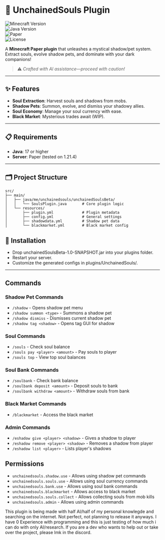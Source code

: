 # 🌙 UnchainedSouls Plugin
![Minecraft Version](https://img.shields.io/badge/Minecraft-1.21.4-brightgreen)  
![Java Version](https://img.shields.io/badge/Java-17%2B-blue)  
![Paper](https://img.shields.io/badge/Server-Paper-orange)  
![License](https://img.shields.io/badge/License-Use%20At%20Your%20Own%20Risk-red)

A **Minecraft Paper plugin** that unleashes a mystical shadow/pet system. Extract souls, evolve shadow pets, and dominate with your dark companions!


> ⚠️ *Crafted with AI assistance—proceed with caution!*

---

## ✨ Features
- **Soul Extraction**: Harvest souls and shadows from mobs.  
- **Shadow Pets**: Summon, evolve, and dismiss your shadowy allies.  
- **Soul Economy**: Manage your soul currency with ease.  
- **Black Market**: Mysterious trades await (WIP).  

---

## 📋 Requirements
- **Java**: 17 or higher  
- **Server**: Paper (tested on 1.21.4)
---

## 🗂 Project Structure
```plaintext
src/
├── main/
│   ├── java/me/unchainedsouls/unchainedSoulsBeta/
│   │   └── SoulsPlugin.java       # Core plugin logic
│   └── resources/
│       ├── plugin.yml             # Plugin metadata
│       ├── config.yml             # General settings
│       ├── shadowdata.yml         # Shadow pet data
│       └── blackmarket.yml        # Black market config
```
## 🚀 Installation
- Drop unchainedSoulsBeta-1.0-SNAPSHOT.jar into your plugins folder.
- Restart your server.
- Customize the generated configs in plugins/UnchainedSouls/.
---
## Commands

### Shadow Pet Commands
- `/shadow` - Opens shadow pet menu
- `/shadow summon <type>` - Summons a shadow pet
- `/shadow dismiss` - Dismisses current shadow pet
- `/shadow tag <shadow>` - Opens tag GUI for shadow

### Soul Commands
- `/souls` - Check soul balance
- `/souls pay <player> <amount>` - Pay souls to player
- `/souls top` - View top soul balances

### Soul Bank Commands
- `/soulbank` - Check bank balance
- `/soulbank deposit <amount>` - Deposit souls to bank
- `/soulbank withdraw <amount>` - Withdraw souls from bank

### Black Market Commands
- `/blackmarket` - Access the black market

### Admin Commands
- `/eshadow give <player> <shadow>` - Gives a shadow to player
- `/eshadow remove <player> <shadow>` - Removes a shadow from player
- `/eshadow list <player>` - Lists player's shadows

## Permissions

- `unchainedsouls.shadow.use` - Allows using shadow pet commands
- `unchainedsouls.souls.use` - Allows using soul currency commands
- `unchainedsouls.bank.use` - Allows using soul bank commands
- `unchainedsouls.blackmarket` - Allows access to black market
- `unchainedsouls.souls.collect` - Allows collecting souls from mob kills
- `unchainedsouls.admin` - Allows using admin commands


This plugin is being made with half AI/half of my personal knowlegde and searching on the internet. Not perfect, not planning to release it anyways. I have 0 Experience with programming and this is just testing of how much i can do with only AI/research. If you are a dev who wants to help out or take over the project, please lmk in the discord.
